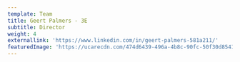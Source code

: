 ```yaml
---
template: Team
title: Geert Palmers - 3E
subtitle: Director
weight: 4
externallink: 'https://www.linkedin.com/in/geert-palmers-581a211/'
featuredImage: 'https://ucarecdn.com/474d6439-496a-4b8c-90fc-50f30d8541f7/'
---
```


